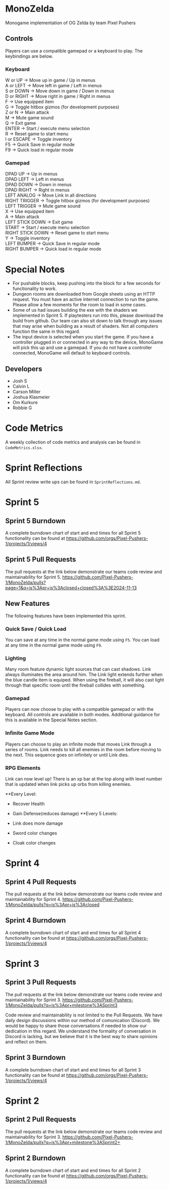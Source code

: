 # MonoZelda
Monogame implementation of OG Zelda by team Pixel Pushers

## Controls
Players can use a compatible gamepad or a keyboard to play. The keybindings are below.

### Keyboard
W or UP -> Move up in game / Up in menus  
A or LEFT -> Move left in game / Left in menus  
S or DOWN -> Move down in game / Down in menus  
D or RIGHT -> Move right in game / Right in menus  
F -> Use equipped item  
G -> Toggle hitbox gizmos (for development purposes)  
Z or N -> Main attack  
M -> Mute game sound  
Q -> Exit game  
ENTER -> Start / execute menu selection  
R -> Reset game to start menu  
I or ESCAPE -> Toggle inventory  
F5 -> Quick Save in regular mode  
F9 -> Quick load in regular mode  

### Gamepad
DPAD UP -> Up in menus  
DPAD LEFT -> Left in menus  
DPAD DOWN -> Down in menus  
DPAD RIGHT -> Right in menus  
LEFT ANALOG -> Move Link in all directions  
RIGHT TRIGGER -> Toggle hitbox gizmos (for development purposes)  
LEFT TRIGGER -> Mute game sound  
X -> Use equipped item  
A -> Main attack  
LEFT STICK DOWN -> Exit game  
START -> Start / execute menu selection  
RIGHT STICK DOWN -> Reset game to start menu  
Y -> Toggle inventory  
LEFT BUMPER -> Quick Save in regular mode  
RIGHT BUMPER -> Quick load in regular mode  


# Special Notes
- For pushable blocks, keep pushing into the block for a few seconds for functionality 
to work.
- Dungeon rooms are downloaded from Google sheets using an HTTP request. You must have an active internet connection to run the game. Please allow a few moments for the room to load in some cases.
- Some of us had issues building the exe with the shaders we implemented in Sprint 5. If playtesters run into this, please download the build from github. Our team can also sit down to talk through any issues that may arise when building as a result of shaders. Not all computers function the same in this regard.
- The input device is selected when you start the game. If you have a controller plugged in or connected in any way to the device, MonoGame will pick this up and use a gamepad. If you do not have a controller connected, MonoGame will default to keyboard controls.

## Developers
- Josh S
- Calvin L
- Carson Miller
- Joshua Klasmeier
- Om Kurkure
- Robbie G

# Code Metrics
A weekly collection of code metrics and analysis can be found in `CodeMetrics.xlsx`.

# Sprint Reflections
All Sprint review write ups can be found in `SprintReflections.md`.

# Sprint 5

## Sprint 5 Burndown
A complete burndown chart of start and end times for all Sprint 5 functionality can be found at
https://github.com/orgs/Pixel-Pushers-1/projects/1/views/4 

## Sprint 5 Pull Requests
The pull requests at the link below demonstrate our teams code review and maintainability for Sprint 5.
https://github.com/Pixel-Pushers-1/MonoZelda/pulls?page=1&q=is%3Apr+is%3Aclosed+closed%3A%3E2024-11-13

## New Features
The following features have been implemented this sprint.

### Quick Save / Quick Load
You can save at any time in the normal game mode using `F5`. You can load at any time in the normal game mode using `F9`.

### Lighting
Many room feature dynamic light sources that can cast shadows. Link always illuminates the area around him. The Link light extends further when the blue candle item is equiped. When using the fireball, it will also cast light through that specific room until the fireball collides with something.

### Gamepad
Players can now choose to play with a compatible gamepad or with the keyboard. All controls are available in both modes. Additional guidance for this is available in the Special Notes section.

### Infinite Game Mode
Players can choose to play an infinite mode that moves Link through a series of rooms. Link needs to kill all enemies in the room before moving to the next. This sequence goes on infinitely or until Link dies.

### RPG Elements
Link can now level up! There is an xp bar at the top along with level number that is updated when link picks up orbs from killing enemies. 

**Every Level: 
- Recover Health
- Gain Defense(reduces damage)
**Every 5 Levels:

- Link does more damage
- Sword color changes
- Cloak color changes


# Sprint 4

## Sprint 4 Pull Requests
The pull requests at the link below demonstrate our teams code review and maintainability for Sprint 4.
https://github.com/Pixel-Pushers-1/MonoZelda/pulls?q=is%3Apr+is%3Aclosed

## Sprint 4 Burndown
A complete burndown chart of start and end times for all Sprint 4 functionality can be found at
https://github.com/orgs/Pixel-Pushers-1/projects/1/views/4 

# Sprint 3

## Sprint 3 Pull Requests
The pull requests at the link below demonstrate our teams code review and maintainability for Sprint 3.
https://github.com/Pixel-Pushers-1/MonoZelda/pulls?q=is%3Apr+milestone%3ASprint3

Code review and maintainability is not limited to the Pull Requests. We have daily design discussions within our method of comunication (Discord). We would be happy to share those conversations if needed to show our dedication in this regard. We understand the formality of conversation in Discord is lacking, but we believe that it is the best way to share opinions and reflect on them.

## Sprint 3 Burndown
A complete burndown chart of start and end times for all Sprint 3 functionality can be found at
https://github.com/orgs/Pixel-Pushers-1/projects/1/views/4 

# Sprint 2

## Sprint 2 Pull Requests
The pull requests at the link below demonstrate our teams code review and maintainability for Sprint 3.
https://github.com/Pixel-Pushers-1/MonoZelda/pulls?q=is%3Apr+milestone%3ASprint2+

## Sprint 2 Burndown
A complete burndown chart of start and end times for all Sprint 2 functionality can be found at
https://github.com/orgs/Pixel-Pushers-1/projects/1/views/4
